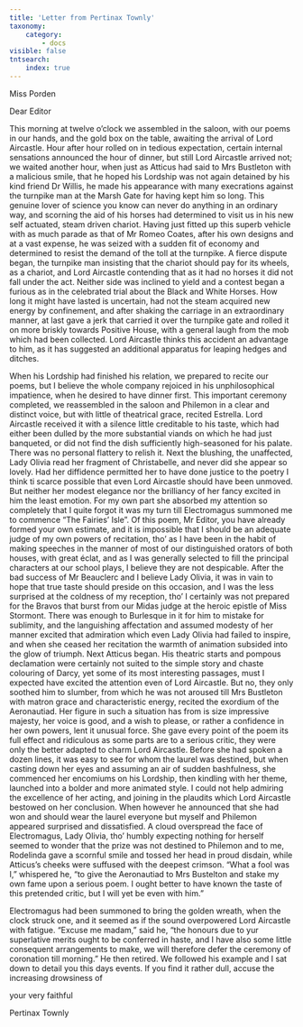 ```yaml
---
title: 'Letter from Pertinax Townly'
taxonomy:
    category:
        - docs
visible: false
tntsearch:
    index: true
---
```


<div class="author">Miss Porden</div>

Dear Editor

This morning at twelve o’clock we assembled in the saloon, with our poems in our hands, and the gold box on the table, awaiting the arrival of Lord Aircastle. Hour after hour rolled on in tedious expectation, certain internal sensations announced the hour of dinner, but still Lord Aircastle arrived not; we waited another hour, when just as Atticus had said to Mrs Bustleton with a malicious smile, that he hoped his Lordship was not again detained by his kind friend Dr Willis, he made his appearance with many execrations against the turnpike man at the Marsh Gate for having kept him so long. This genuine lover of science you know can never do anything in an ordinary way, and scorning the aid of his horses had determined to visit us in his new self actuated, steam driven chariot. Having just fitted up this superb vehicle with as much parade as that of Mr Romeo Coates, after his own designs and at a vast expense, he was seized with a sudden fit of economy and determined to resist the demand of the toll at the turnpike. A fierce dispute began, the turnpike man insisting that the chariot should pay for its wheels, as a chariot, and Lord Aircastle contending that as it had no horses it did not fall under the act. Neither side was inclined to yield and a contest began a furious as in the celebrated trial about the Black and White Horses. How long it might have lasted is uncertain, had not the steam acquired new energy by confinement, and after shaking the carriage in an extraordinary manner, at last gave a jerk that carried it over the turnpike gate and rolled it on more briskly towards Positive House, with a general laugh from the mob which had been collected. Lord Aircastle thinks this accident an advantage to him, as it has suggested an additional apparatus for leaping hedges and ditches.

When his Lordship had finished his relation, we prepared to recite our poems, but I believe the whole company rejoiced in his unphilosophical impatience, when he desired to have dinner first. This important ceremony completed, we reassembled in the saloon and Philemon in a clear and distinct voice, but with little of theatrical grace, recited Estrella. Lord Aircastle received it with a silence little creditable to his taste, which had either been dulled by the more substantial viands on which he had just banqueted, or did not find the dish sufficiently high-seasoned for his palate. There was no personal flattery to relish it. Next the blushing, the unaffected, Lady Olivia read her fragment of Christabelle, and never did she appear so lovely. Had her diffidence permitted her to have done justice to the poetry I think ti scarce possible that even Lord Aircastle should have been unmoved. But neither her modest elegance nor the brilliancy of her fancy excited in him the least emotion. For my own part she absorbed my attention so completely that I quite forgot it was my turn till Electromagus summoned me to commence “The Fairies’ Isle”. Of this poem, Mr Editor, you have already formed your own estimate, and it is impossible that I should be an adequate judge of my own powers of recitation, tho’ as I have been in the habit of making speeches in the manner of most of our distinguished orators of both houses, with great éclat, and as I was generally selected to fill the principal characters at our school plays, I believe they are not despicable. After the bad success of Mr Beauclerc and I believe Lady Olivia, it was in vain to hope that true taste should preside on this occasion, and I was the less surprised at the coldness of my reception, tho’ I certainly was not prepared for the Bravos that burst from our Midas judge at the heroic epistle of Miss Stormont. There was enough to Burlesque in it for him to mistake for sublimity, and the languishing affectation and assumed modesty of her manner excited that admiration which even Lady Olivia had failed to inspire, and when she ceased her recitation the warmth of animation subsided into the glow of triumph. Next Atticus began. His theatric starts and pompous declamation were certainly not suited to the simple story and chaste colouring of Darcy, yet some of its most interesting passages, must I expected have excited the attention even of Lord Aircastle. But no, they only soothed him to slumber, from which he was not aroused till Mrs Bustleton with matron grace and characteristic energy, recited the exordium of the Aeronautiad. Her figure in such a situation has from is size impressive majesty, her voice is good, and a wish to please, or rather a confidence in her own powers, lent it unusual force. She gave every point of the poem its full effect and ridiculous as some parts are to a serious critic, they were only the better adapted to charm Lord Aircastle. Before she had spoken a dozen lines, it was easy to see for whom the laurel was destined, but when casting down her eyes and assuming an air of sudden bashfulness, she commenced her encomiums on his Lordship, then kindling with her theme, launched into a bolder and more animated style. I could not help admiring the excellence of her acting, and joining in the plaudits which Lord Aircastle bestowed on her conclusion. When however he announced that she had won and should wear the laurel everyone but myself and Philemon appeared surprised and dissatisfied. A cloud overspread the face of Electromagus, Lady Olivia, tho’ humbly expecting nothing for herself seemed to wonder that the prize was not destined to Philemon and to me, Rodelinda gave a scornful smile and tossed her head in proud disdain, while Atticus’s cheeks were suffused with the deepest crimson. “What a fool was I,” whispered he, “to give the Aeronautiad to Mrs Bustelton and stake my own fame upon a serious poem. I ought better to have known the taste of this pretended critic, but I will yet be even with him.”

Electromagus had been summoned to bring the golden wreath, when the clock struck one, and it seemed as if the sound overpowered Lord Aircastle with fatigue. “Excuse me madam,” said he, “the honours due to yur superlative merits ought to be conferred in haste, and I have also some little consequent arrangements to make, we will therefore defer the ceremony of coronation till morning.” He then retired. We followed his example and I sat down to detail you this days events. If you find it rather dull, accuse the increasing drowsiness of 

your very faithful

Pertinax Townly